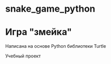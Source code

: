 # snake_game_python
<h1>Игра "змейка"</h1>
<p> Написана на основе Python библиотеки Turtle </p>
<p> Учебный проект </p>
